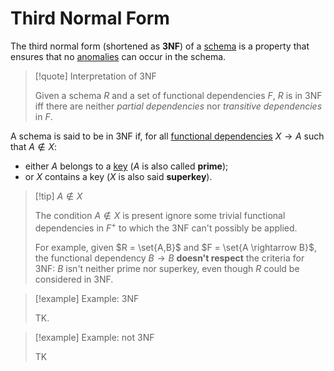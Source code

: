 # Third Normal Form

The third normal form (shortened as **3NF**) of a [schema](/Data%20Management%20and%20Analysis/Unit%201/Database/Schemas.md) is a property that ensures that no [anomalies](/Data%20Management%20and%20Analysis/Unit%201/Database/Schema%20Anomalies.md) can occur in the schema.

> [!quote] Interpretation of 3NF
> 
> Given a schema $R$ and a set of functional dependencies $F$, $R$ is in 3NF iff there are neither *partial dependencies* nor *transitive dependencies* in $F$.

A schema is said to be in 3NF if, for all [functional dependencies](/Data%20Management%20and%20Analysis/Unit%201/Relational/Functional%20Dependencies.md) $X \rightarrow A$ such that $A \notin X$:

- either $A$ belongs to a [key](/Data%20Management%20and%20Analysis/Unit%201/Relational/Functional%20Dependencies.md#Keys) ($A$ is also called **prime**);
- or $X$ contains a key ($X$ is also said **superkey**).

> [!tip] $A \notin X$
> 
> The condition $A \notin X$ is present ignore some trivial functional dependencies in $F^+$ to which the 3NF can't possibly be applied.
> 
> For example, given $R = \set{A,B}$ and $F = \set{A \rightarrow B}$, the functional dependency $B \rightarrow B$ **doesn't respect** the criteria for 3NF: $B$ isn't neither prime nor superkey, even though $R$ could be considered in 3NF.

> [!example] Example: 3NF
> 
> TK.

> [!example] Example: not 3NF
> 
> TK
